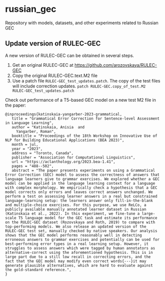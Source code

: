 # russian_gec
Repository with models, datasets, and other experiments related to Russian GEC


## Update version of RULEC-GEC

A new version of RULEC-GEC can be obtained in several steps.

1. Get an original RULEC-GEC at https://github.com/arozovskaya/RULEC-GEC
2. Copy the original RULEC-GEC.text.M2 file
3. Use a patch file ```RULEC-GEC_test_updates.patch```. The copy of the test files will include correction updates.
   ```patch RULEC-GEC.copy_of_test.M2 RULEC-GEC_test_updates.patch```

Check out performance of a T5-based GEC model on a new test M2 file in the paper: 

 ```
@inproceedings{katinskaia-yangarber-2023-grammatical,
    title = "Grammatical Error Correction for Sentence-level Assessment in Language Learning",
    author = "Katinskaia, Anisia  and
      Yangarber, Roman",
    booktitle = "Proceedings of the 18th Workshop on Innovative Use of NLP for Building Educational Applications (BEA 2023)",
    month = jul,
    year = "2023",
    address = "Toronto, Canada",
    publisher = "Association for Computational Linguistics",
    url = "https://aclanthology.org/2023.bea-1.41",
    pages = "488--502",
    abstract = "The paper presents experiments on using a Grammatical Error Correction (GEC) model to assess the correctness of answers that language learners give to grammar exercises. We explored whether a GEC model can be applied in the language learning context for a language with complex morphology. We empirically check a hypothesis that a GEC model corrects only errors and leaves correct answers unchanged. We perform a test on assessing learner answers in a real but constrained language-learning setup: the learners answer only fill-in-the-blank and multiple-choice exercises. For this purpose, we use ReLCo, a publicly available manually annotated learner dataset in Russian (Katinskaia et al., 2022). In this experiment, we fine-tune a large-scale T5 language model for the GEC task and estimate its performance on the RULEC-GEC dataset (Rozovskaya and Roth, 2019) to compare with top-performing models. We also release an updated version of the RULEC-GEC test set, manually checked by native speakers. Our analysis shows that the GEC model performs reasonably well in detecting erroneous answers to grammar exercises and potentially can be used for best-performing error types in a real learning setup. However, it struggles to assess answers which were tagged by human annotators as alternative-correct using the aforementioned hypothesis. This is in large part due to a still low recall in correcting errors, and the fact that the GEC model may modify even correct words{---}it may generate plausible alternatives, which are hard to evaluate against the gold-standard reference.",
}
```


